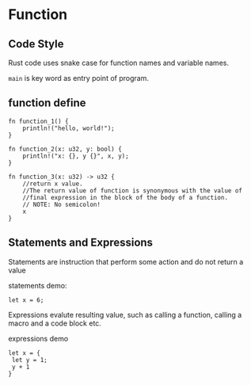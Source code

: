 # Function

## Code Style

Rust code uses snake case for function names and variable names.

`main` is key word as entry point of program.

## function define

```
fn function_1() {
    println!("hello, world!");
}

fn function_2(x: u32, y: bool) {
    println!("x: {}, y {}", x, y);
}

fn function_3(x: u32) -> u32 {
    //return x value.
    //The return value of function is synonymous with the value of
    //final expression in the block of the body of a function.
    // NOTE: No semicolon!
    x
}
```

## Statements and Expressions

Statements are instruction that perform some action and do not return a value

statements demo:

```
let x = 6;
```

Expressions evalute resulting value, such as calling  a function, calling a macro and a code block etc.

expressions demo

```
let x = {
 let y = 1;
 y + 1
}
```


